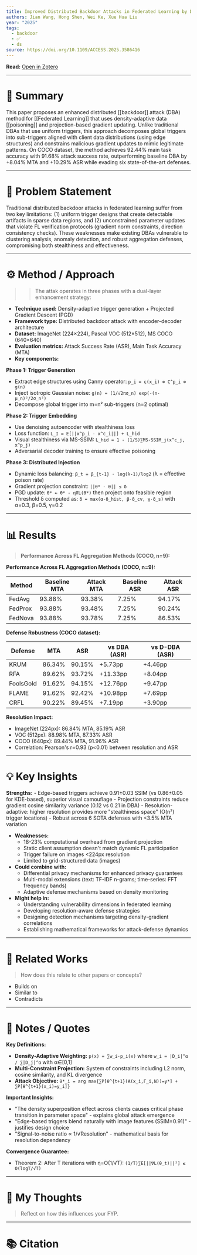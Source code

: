 ```yaml
---
title: Improved Distributed Backdoor Attacks in Federated Learning by Density-Adaptive Data Poisoning and Projection-Based Gradient Updating
authors: Jian Wang, Hong Shen, Wei Ke, Xue Hua Liu
year: "2025"
tags:
  - backdoor
  - ✅
  - ds
source: https://doi.org/10.1109/ACCESS.2025.3586416
---
```

**Read:** [Open in Zotero](zotero://select/items/2_BXPYGPNE)

---

# 🧠 Summary
This paper proposes an enhanced distributed [[backdoor]] attack (DBA) method for [[Federated Learning]] that uses density-adaptive data [[poisoning]] and projection-based gradient updating. Unlike traditional DBAs that use uniform triggers, this approach decomposes global triggers into sub-triggers aligned with client data distributions (using edge structures) and constrains malicious gradient updates to mimic legitimate patterns. On COCO dataset, the method achieves 92.44% main task accuracy with 91.68% attack success rate, outperforming baseline DBA by +8.04% MTA and +10.29% ASR while evading six state-of-the-art defenses.


---

# 🎯 Problem Statement
Traditional distributed backdoor attacks in federated learning suffer from two key limitations: (1) uniform trigger designs that create detectable artifacts in sparse data regions, and (2) unconstrained parameter updates that violate FL verification protocols (gradient norm constraints, direction consistency checks). These weaknesses make existing DBAs vulnerable to clustering analysis, anomaly detection, and robust aggregation defenses, compromising both stealthiness and effectiveness.

---

# ⚙️ Method / Approach
>>The attak operates in three phases with a dual-layer enhancement strategy:

- **Technique used:** Density-adaptive trigger generation + Projected Gradient Descent (PGD)
- **Framework type:** Distributed backdoor attack with encoder-decoder architecture
- **Dataset:** ImageNet (224×224), Pascal VOC (512×512), MS COCO (640×640)
- **Evaluation metrics:** Attack Success Rate (ASR), Main Task Accuracy (MTA)
- **Key components:**

**Phase 1: Trigger Generation**

- Extract edge structures using Canny operator: `p_i = ε(x_i) ⊗ C^p_i ⊗ g(n)`
- Inject isotropic Gaussian noise: `g(n) = (1/√2πσ_n) exp(-(n-μ_n)²/2σ_n²)`
- Decompose global trigger into m=n² sub-triggers (n=2 optimal)

**Phase 2: Trigger Embedding**

- Use denoising autoencoder with stealthiness loss
- Loss function: `L_I = E[||x^p_i - x^c_i||] + L_hid`
- Visual stealthiness via MS-SSIM: `L_hid = 1 - (1/S)∑MS-SSIM_j(x^c_j, x^p_j)`
- Adversarial decoder training to ensure effective poisoning

**Phase 3: Distributed Injection**

- Dynamic loss balancing: `β_t = β_{t-1} · log(λ-1)/log2` (λ = effective poison rate)
- Gradient projection constraint: `||θ* - θ|| ≤ δ`
- PGD update: `θ* ← θ* - η∇L(θ*)` then project onto feasible region
- Threshold δ computed as: `δ = max(α·δ_hist, β·δ_cv, γ·δ_s)` with α=0.3, β=0.5, γ=0.2

---

# 📊 Results

>**Performance Across FL Aggregation Methods (COCO, n=9):**

**Performance Across FL Aggregation Methods (COCO, n=9):**

|Method|Baseline MTA|Attack MTA|Baseline ASR|Attack ASR|
|---|---|---|---|---|
|FedAvg|93.88%|93.38%|7.25%|94.17%|
|FedProx|93.88%|93.48%|7.25%|90.24%|
|FedNova|93.88%|93.78%|7.25%|86.53%|

**Defense Robustness (COCO dataset):**

|Defense|MTA|ASR|vs DBA (ASR)|vs D-DBA (ASR)|
|---|---|---|---|---|
|KRUM|86.34%|90.15%|+5.73pp|+4.46pp|
|RFA|89.62%|93.72%|+11.33pp|+8.04pp|
|FoolsGold|91.62%|94.15%|+12.76pp|+9.47pp|
|FLAME|91.62%|92.42%|+10.98pp|+7.69pp|
|CRFL|90.22%|89.45%|+7.19pp|+3.90pp|
**Resolution Impact:**

- ImageNet (224px): 86.84% MTA, 85.19% ASR
- VOC (512px): 88.98% MTA, 87.33% ASR
- COCO (640px): 89.44% MTA, 91.96% ASR
- Correlation: Pearson's r=0.93 (p<0.01) between resolution and ASR

---

# 💡 Key Insights
**Strengths:**
    - Edge-based triggers achieve 0.91±0.03 SSIM (vs 0.86±0.05 for KDE-based), superior visual camouflage
    - Projection constraints reduce gradient cosine similarity variance (0.12 vs 0.21 in DBA)
    - Resolution-adaptive: higher resolution provides more "stealthiness space" (O(n²) trigger locations)
    - Robust across 6 SOTA defenses with <3.5% MTA variation
- **Weaknesses:**
    - 18-23% computational overhead from gradient projection
    - Static client assumption doesn't match dynamic FL participation
    - Trigger failure on images <224px resolution
    - Limited to grid-structured data (images)
- **Could combine with:**
    - Differential privacy mechanisms for enhanced privacy guarantees
    - Multi-modal extensions (text: TF-IDF n-grams; time-series: FFT frequency bands)
    - Adaptive defense mechanisms based on density monitoring
- **Might help in:**
    - Understanding vulnerability dimensions in federated learning
    - Developing resolution-aware defense strategies
    - Designing detection mechanisms targeting density-gradient correlations
    - Establishing mathematical frameworks for attack-defense dynamics

---

# 🧩 Related Works
> How does this relate to other papers or concepts?

- Builds on
- Similar to 
- Contradicts 

---

# 💬 Notes / Quotes

**Key Definitions:**

- **Density-Adaptive Weighting:** `p(x) = ∑w_i·p_i(x)` where `w_i = |D_i|^α / ∑|D_j|^α` with α∈[0,1]
- **Multi-Constraint Projection:** System of constraints including L2 norm, cosine similarity, and KL divergence
- **Attack Objective:** `θ*_i = arg max{∑P[θ^{t+1}(A(x_i,Γ_i,N))=y*] + ∑P[θ^{t+1}(x_i)=y_i]}`

**Important Insights:**

- "The density superposition effect across clients causes critical phase transition in parameter space" - explains global attack emergence
- "Edge-based triggers blend naturally with image features (SSIM=0.91)" - justifies design choice
- "Signal-to-noise ratio ∝ 1/√Resolution" - mathematical basis for resolution dependency

**Convergence Guarantee:**

- Theorem 2: After T iterations with η=O(1/√T): `(1/T)∑E[||∇L(θ_t)||²] ≤ O(logT/√T)`

---

# 🧠 My Thoughts
> Reflect on how this influences your FYP.


---

# 📚 Citation
>